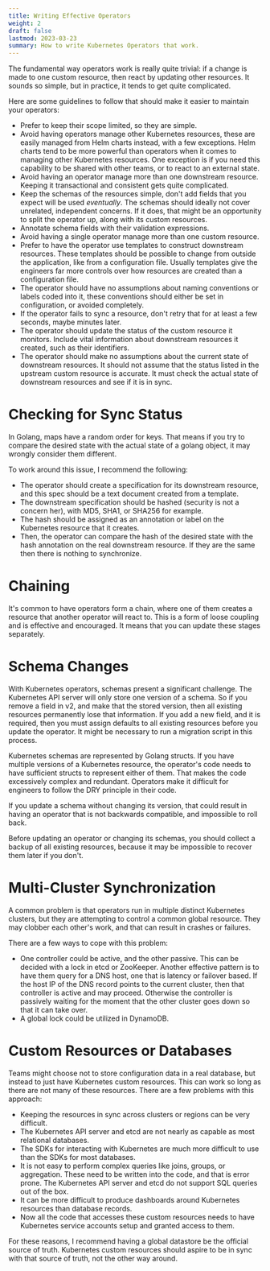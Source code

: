 ```yaml
---
title: Writing Effective Operators
weight: 2
draft: false
lastmod: 2023-03-23
summary: How to write Kubernetes Operators that work.
---
```


The fundamental way operators work is really quite trivial: if a change is made to one 
custom resource, then react by updating other resources.  It sounds so simple, but in 
practice, it tends to get quite complicated.

Here are some guidelines to follow that should make it easier to maintain your operators:
* Prefer to keep their scope limited, so they are simple.
* Avoid having operators manage other Kubernetes resources, these are easily managed from 
  Helm charts instead, with a few exceptions.  Helm charts tend to be more powerful than
  operators when it comes to managing other Kubernetes resources.  One exception is if you
  need this capability to be shared with other teams, or to react to an external state.
* Avoid having an operator manage more than one downstream resource.  Keeping it transactional
  and consistent gets quite complicated.
* Keep the schemas of the resources simple, don't add fields that you expect will be used 
  *eventually*.  The schemas should ideally not cover unrelated, independent concerns.  If 
  it does, that might be an opportunity to split the operator up, along with its custom resources.
* Annotate schema fields with their validation expressions.
* Avoid having a single operator manage more than one custom resource.
* Prefer to have the operator use templates to construct downstream resources.  These 
  templates should be possible to change from outside the application, like from a 
  configuration file.  Usually templates give the engineers far more controls over how
  resources are created than a configuration file.
* The operator should have no assumptions about naming conventions or labels coded into it, 
  these conventions should either be set in configuration, or avoided completely.
* If the operator fails to sync a resource, don't retry that for at least a few seconds, 
  maybe minutes later.
* The operator should update the status of the custom resource it monitors.  Include 
  vital information about downstream resources it created, such as their identifiers.
* The operator should make no assumptions about the current state of downstream resources.
  It should not assume that the status listed in the upstream custom resource is accurate.
  It must check the actual state of downstream resources and see if it is in sync.

# Checking for Sync Status

In Golang, maps have a random order for keys.  That means if you try to compare the desired
state with the actual state of a golang object, it may wrongly consider them different.

To work around this issue, I recommend the following:
* The operator should create a specification for its downstream resource, and this spec
  should be a text document created from a template.
* The downstream specification should be hashed (security is not a concern her), with
  MD5, SHA1, or SHA256 for example.
* The hash should be assigned as an annotation or label on the Kubernetes resource 
  that it creates.
* Then, the operator can compare the hash of the desired state with the hash annotation 
  on the real downstream resource.  If they are the same then there is nothing to 
  synchronize.

# Chaining

It's common to have operators form a chain, where one of them creates a resource that
another operator will react to.  This is a form of loose coupling and is effective and
encouraged.  It means that you can update these stages separately.

# Schema Changes

With Kubernetes operators, schemas present a significant challenge.  The Kubernetes API server
will only store one version of a schema.  So if you remove a field in v2, and make that 
the stored version, then all existing resources permanently lose that information.  If you 
add a new field, and it is required, then you must assign defaults to all existing resources
before you update the operator.  It might be necessary to run a migration script in this process.

Kubernetes schemas are represented by Golang structs.  If you have multiple versions of a 
Kubernetes resource, the operator's code needs to have sufficient structs to represent 
either of them.  That makes the code excessively complex and redundant.  Operators make
it difficult for engineers to follow the DRY principle in their code.

If you update a schema without changing its version, that could result in having an
operator that is not backwards compatible, and impossible to roll back.

Before updating an operator or changing its schemas, you should collect a backup of all
existing resources, because it may be impossible to recover them later if you don't.

# Multi-Cluster Synchronization

A common problem is that operators run in multiple distinct Kubernetes clusters, but they
are attempting to control a common global resource.  They may clobber each other's work, 
and that can result in crashes or failures.

There are a few ways to cope with this problem:
* One controller could be active, and the other passive.  This can be decided with a lock 
  in etcd or ZooKeeper.  Another effective pattern is to have them query for a DNS host, one
  that is latency or failover based.  If the host IP of the DNS record points to the current
  cluster, then that controller is active and may proceed.  Otherwise the controller is
  passively waiting for the moment that the other cluster goes down so that it can take over.
* A global lock could be utilized in DynamoDB.

# Custom Resources or Databases

Teams might choose not to store configuration data in a real database, but instead to 
just have Kubernetes custom resources.  This can work so long as there are not many of
these resources.  There are a few problems with this approach:
* Keeping the resources in sync across clusters or regions can be very difficult.
* The Kubernetes API server and etcd are not nearly as capable as most relational databases.
* The SDKs for interacting with Kubernetes are much more difficult to use than the SDKs 
  for most databases.
* It is not easy to perform complex queries like joins, groups, or aggregation.  These need
  to be written into the code, and that is error prone.  The Kubernetes API server and 
  etcd do not support SQL queries out of the box.
* It can be more difficult to produce dashboards around Kubernetes resources than database
  records.
* Now all the code that accesses these custom resources needs to have Kubernetes service 
  accounts setup and granted access to them.

For these reasons, I recommend having a global datastore be the official source of truth.
Kubernetes custom resources should aspire to be in sync with that source of truth, not 
the other way around.